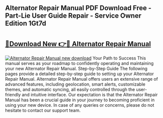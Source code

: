 ## Alternator Repair Manual PDF Download Free - Part-Lie User Guide Repair - Service Owner Edition 1Gt7d

# <h2><a href="http://bc2838.oget.top/?id=Alternator+Repair+Manual">🔗Download New 👉🔴 Alternator Repair Manual</a></h2>

[![Alternator Repair Manual new download](https://i.imgur.com/5g1atiW.png)](http://bc2838.oget.top/?id=Alternator+Repair+Manual)
Your Path to Success This manual serves as your roadmap to confidently operating and maintaining your new Alternator Repair Manual. Step-by-Step Guide The following pages provide a detailed step-by-step guide to setting up your Alternator Repair Manual. Alternator Repair Manual offers users an extensive range of advanced features, including geolocation, smart alerts, customizable themes, and automatic syncing, all easily controlled through the user-friendly and intuitive interface. Our expectation is that the Alternator Repair Manual has been a crucial guide in your journey to becoming proficient in using your new device. In case of any queries or concerns, please do not hesitate to contact our support team.

